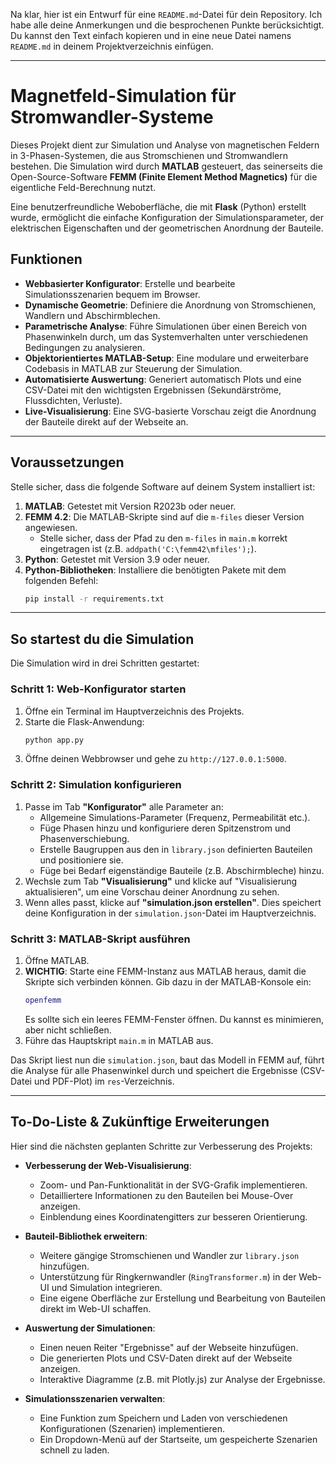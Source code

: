 Na klar, hier ist ein Entwurf für eine `README.md`-Datei für dein Repository. Ich habe alle deine Anmerkungen und die besprochenen Punkte berücksichtigt. Du kannst den Text einfach kopieren und in eine neue Datei namens `README.md` in deinem Projektverzeichnis einfügen.

---

# Magnetfeld-Simulation für Stromwandler-Systeme

Dieses Projekt dient zur Simulation und Analyse von magnetischen Feldern in 3-Phasen-Systemen, die aus Stromschienen und Stromwandlern bestehen. Die Simulation wird durch **MATLAB** gesteuert, das seinerseits die Open-Source-Software **FEMM (Finite Element Method Magnetics)** für die eigentliche Feld-Berechnung nutzt.

Eine benutzerfreundliche Weboberfläche, die mit **Flask** (Python) erstellt wurde, ermöglicht die einfache Konfiguration der Simulationsparameter, der elektrischen Eigenschaften und der geometrischen Anordnung der Bauteile.

## Funktionen

- **Webbasierter Konfigurator**: Erstelle und bearbeite Simulationsszenarien bequem im Browser.
- **Dynamische Geometrie**: Definiere die Anordnung von Stromschienen, Wandlern und Abschirmblechen.
- **Parametrische Analyse**: Führe Simulationen über einen Bereich von Phasenwinkeln durch, um das Systemverhalten unter verschiedenen Bedingungen zu analysieren.
- **Objektorientiertes MATLAB-Setup**: Eine modulare und erweiterbare Codebasis in MATLAB zur Steuerung der Simulation.
- **Automatisierte Auswertung**: Generiert automatisch Plots und eine CSV-Datei mit den wichtigsten Ergebnissen (Sekundärströme, Flussdichten, Verluste).
- **Live-Visualisierung**: Eine SVG-basierte Vorschau zeigt die Anordnung der Bauteile direkt auf der Webseite an.

---

## Voraussetzungen

Stelle sicher, dass die folgende Software auf deinem System installiert ist:

1.  **MATLAB**: Getestet mit Version R2023b oder neuer.
2.  **FEMM 4.2**: Die MATLAB-Skripte sind auf die `m-files` dieser Version angewiesen.
    - Stelle sicher, dass der Pfad zu den `m-files` in `main.m` korrekt eingetragen ist (z.B. `addpath('C:\femm42\mfiles');`).
3.  **Python**: Getestet mit Version 3.9 oder neuer.
4.  **Python-Bibliotheken**: Installiere die benötigten Pakete mit dem folgenden Befehl:
    ```bash
    pip install -r requirements.txt
    ```

---

## So startest du die Simulation

Die Simulation wird in drei Schritten gestartet:

### Schritt 1: Web-Konfigurator starten

1.  Öffne ein Terminal im Hauptverzeichnis des Projekts.
2.  Starte die Flask-Anwendung:
    ```bash
    python app.py
    ```
3.  Öffne deinen Webbrowser und gehe zu `http://127.0.0.1:5000`.

### Schritt 2: Simulation konfigurieren

1.  Passe im Tab **"Konfigurator"** alle Parameter an:
    - Allgemeine Simulations-Parameter (Frequenz, Permeabilität etc.).
    - Füge Phasen hinzu und konfiguriere deren Spitzenstrom und Phasenverschiebung.
    - Erstelle Baugruppen aus den in `library.json` definierten Bauteilen und positioniere sie.
    - Füge bei Bedarf eigenständige Bauteile (z.B. Abschirmbleche) hinzu.
2.  Wechsle zum Tab **"Visualisierung"** und klicke auf "Visualisierung aktualisieren", um eine Vorschau deiner Anordnung zu sehen.
3.  Wenn alles passt, klicke auf **"simulation.json erstellen"**. Dies speichert deine Konfiguration in der `simulation.json`-Datei im Hauptverzeichnis.

### Schritt 3: MATLAB-Skript ausführen

1.  Öffne MATLAB.
2.  **WICHTIG**: Starte eine FEMM-Instanz aus MATLAB heraus, damit die Skripte sich verbinden können. Gib dazu in der MATLAB-Konsole ein:
    ```matlab
    openfemm
    ```
    Es sollte sich ein leeres FEMM-Fenster öffnen. Du kannst es minimieren, aber nicht schließen.
3.  Führe das Hauptskript `main.m` in MATLAB aus.

Das Skript liest nun die `simulation.json`, baut das Modell in FEMM auf, führt die Analyse für alle Phasenwinkel durch und speichert die Ergebnisse (CSV-Datei und PDF-Plot) im `res`-Verzeichnis.

---

## To-Do-Liste & Zukünftige Erweiterungen

Hier sind die nächsten geplanten Schritte zur Verbesserung des Projekts:

- **Verbesserung der Web-Visualisierung**:

  - Zoom- und Pan-Funktionalität in der SVG-Grafik implementieren.
  - Detailliertere Informationen zu den Bauteilen bei Mouse-Over anzeigen.
  - Einblendung eines Koordinatengitters zur besseren Orientierung.

- **Bauteil-Bibliothek erweitern**:

  - Weitere gängige Stromschienen und Wandler zur `library.json` hinzufügen.
  - Unterstützung für Ringkernwandler (`RingTransformer.m`) in der Web-UI und Simulation integrieren.
  - Eine eigene Oberfläche zur Erstellung und Bearbeitung von Bauteilen direkt im Web-UI schaffen.

- **Auswertung der Simulationen**:

  - Einen neuen Reiter "Ergebnisse" auf der Webseite hinzufügen.
  - Die generierten Plots und CSV-Daten direkt auf der Webseite anzeigen.
  - Interaktive Diagramme (z.B. mit Plotly.js) zur Analyse der Ergebnisse.

- **Simulationsszenarien verwalten**:

  - Eine Funktion zum Speichern und Laden von verschiedenen Konfigurationen (Szenarien) implementieren.
  - Ein Dropdown-Menü auf der Startseite, um gespeicherte Szenarien schnell zu laden.

